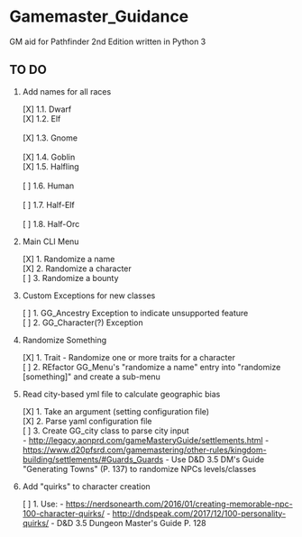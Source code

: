 # Gamemaster_Guidance
GM aid for Pathfinder 2nd Edition written in Python 3

## TO DO
1. Add names for all races

	[X] 1.1. Dwarf<br>
	[X] 1.2. Elf<br>	
	[X] 1.3. Gnome<br>	
	[X] 1.4. Goblin<br>	
	[X] 1.5. Halfling<br>	
	[ ] 1.6. Human<br>	
	[ ] 1.7. Half-Elf<br>	
	[ ] 1.8. Half-Orc<br>

2. Main CLI Menu

	[X] 1. Randomize a name<br>
	[X] 2. Randomize a character<br>
	[ ] 3. Randomize a bounty<br>

3. Custom Exceptions for new classes

	[ ] 1. GG_Ancestry Exception to indicate unsupported feature<br>
	[ ] 2. GG_Character(?) Exception<br>

4. Randomize Something

	[X] 1. Trait - Randomize one or more traits for a character<br>
	[ ] 2. REfactor GG_Menu's "randomize a name" entry into "randomize [something]" and create a sub-menu<br>

5. Read city-based yml file to calculate geographic bias

	[X] 1. Take an argument (setting configuration file)<br>
	[X] 2. Parse yaml configuration file<br>
	[ ] 3. Create GG_city class to parse city input<br>
		- http://legacy.aonprd.com/gameMasteryGuide/settlements.html
		- https://www.d20pfsrd.com/gamemastering/other-rules/kingdom-building/settlements/#Guards_Guards
		- Use D&D 3.5 DM's Guide "Generating Towns" (P. 137) to randomize NPCs levels/classes

6. Add "quirks" to character creation

	[ ] 1. Use:
		- https://nerdsonearth.com/2016/01/creating-memorable-npc-100-character-quirks/
		- http://dndspeak.com/2017/12/100-personality-quirks/
		- D&D 3.5 Dungeon Master's Guide P. 128
